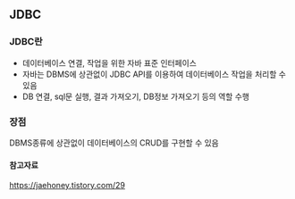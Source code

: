 ## JDBC

### JDBC란

- 데이터베이스 연결, 작업을 위한 자바 표준 인터페이스
- 자바는 DBMS에 상관없이 JDBC API를 이용하여 데이터베이스 작업을 처리할 수 있음
- DB 연결, sql문 실행, 결과 가져오기, DB정보 가져오기 등의 역할 수행

### 장점

DBMS종류에 상관없이 데이터베이스의 CRUD를 구현할 수 있음

#### 참고자료

https://jaehoney.tistory.com/29
